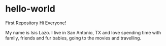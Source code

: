 # hello-world
First Repository
Hi Everyone!

My name is Isis Lazo. I live in San Antonio, TX and love spending time with family, friends and fur babies, going to the movies and travelling. 

